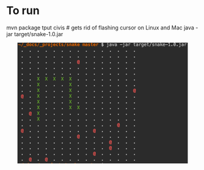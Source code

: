 # To run
mvn package
tput civis         # gets rid of flashing cursor on Linux and Mac
java -jar target/snake-1.0.jar

<center><img src="misc/snake_screenshot.png"></center>
